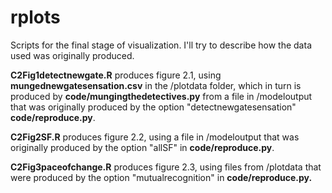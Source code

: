 rplots
=======

Scripts for the final stage of visualization. I'll try to describe how the data used was originally produced.

**C2Fig1detectnewgate.R** produces figure 2.1, using **mungednewgatesensation.csv** in the /plotdata folder, which in turn is produced by **code/mungingthedetectives.py** from a file in /modeloutput that was originally produced by the option "detectnewgatesensation" **code/reproduce.py**.

**C2Fig2SF.R** produces figure 2.2, using a file in /modeloutput that was originally produced by the option "allSF" in **code/reproduce.py**.

**C2Fig3paceofchange.R** produces figure 2.3, using files from /plotdata that were produced by the option "mutualrecognition" in **code/reproduce.py.**
